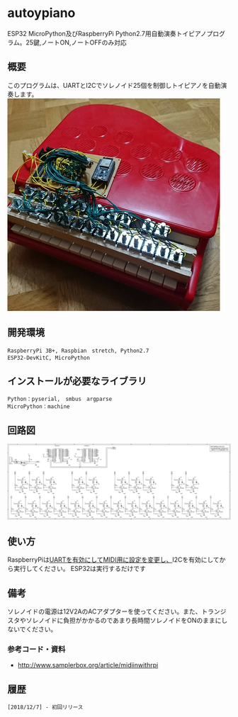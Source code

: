 # autoypiano

ESP32 MicroPython及びRaspberryPi Python2.7用自動演奏トイピアノプログラム。25鍵,ノートON,ノートOFFのみ対応

 ## 概要
このプログラムは、UARTとI2Cでソレノイド25個を制御しトイピアノを自動演奏します。
![Picture](https://github.com/YoutechA320U/autoypiano/blob/master/picture.png "Picture")

## 開発環境
    RaspberryPi 3B+, Raspbian　stretch, Python2.7
    ESP32-DevKitC, MicroPython

## インストールが必要なライブラリ
    Python：pyserial,　smbus　argparse
    MicroPython：machine

## 回路図
![SS](https://github.com/YoutechA320U/autoypiano/blob/master/ToyPiano.png "SS")

## 使い方

RaspberryPiは[UARTを有効にしてMIDI用に設定を変更し、](http://www.samplerbox.org/article/midiinwithrpi)I2Cを有効にしてから実行してください。
ESP32は実行するだけです

## 備考
ソレノイドの電源は12V2AのACアダプターを使ってください。また、トランジスタやソレノイドに負担がかかるのであまり長時間ソレノイドをONのままにしないでください。

### 参考コード・資料
* <http://www.samplerbox.org/article/midiinwithrpi>  

## 履歴
    [2018/12/7] - 初回リリース